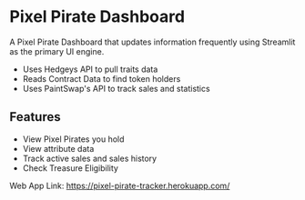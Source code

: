 # Pixel Pirate Dashboard

A Pixel Pirate Dashboard that updates information frequently using Streamlit as the primary UI engine.
- Uses Hedgeys API to pull traits data
- Reads Contract Data to find token holders
- Uses PaintSwap's API to track sales and statistics

## Features
- View Pixel Pirates you hold
- View attribute data
- Track active sales and sales history
- Check Treasure Eligibility

Web App Link: https://pixel-pirate-tracker.herokuapp.com/
